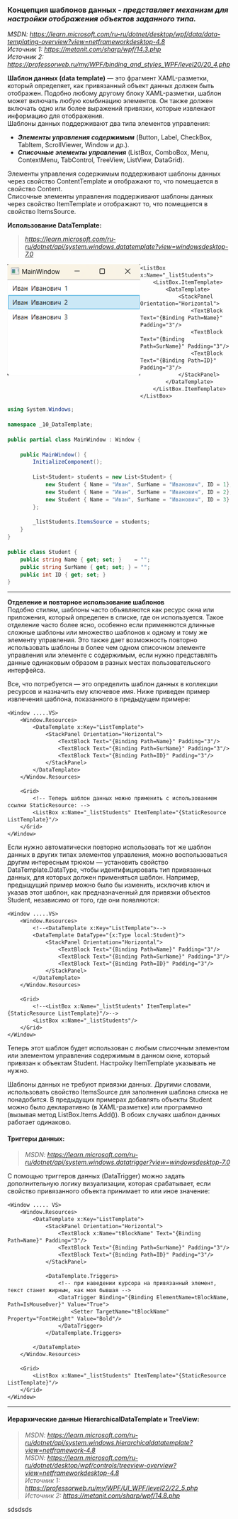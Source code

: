 ### Концепция шаблонов данных - *представляет механизм для настройки отображения объектов заданного типа.* 

*MSDN: https://learn.microsoft.com/ru-ru/dotnet/desktop/wpf/data/data-templating-overview?view=netframeworkdesktop-4.8* <br>
*Источник 1: https://metanit.com/sharp/wpf/14.3.php* <br>
*Источник 2: https://professorweb.ru/my/WPF/binding_and_styles_WPF/level20/20_4.php* <br>

**Шаблон данных (data template)** — это фрагмент XAML-разметки, который определяет, как привязанный объект данных должен быть отображен. 
Подобно любому другому блоку XAML-разметки, шаблон может включать любую комбинацию элементов. Он также должен включать одно или более выражений привязки, которые извлекают информацию для отображения. <br>
Шаблоны данных поддерживают два типа элементов управления:
* ___Элементы управления содержимым___ (Button, Label, CheckBox, TabItem, ScrollViewer, Window и др.).
* ___Списочные элементы управления___ (ListBox, ComboBox, Menu, ContextMenu, TabControl, TreeView, ListView, DataGrid). <br>

Элементы управления содержимым поддерживают шаблоны данных через свойство ContentTemplate и отображают то, что помещается в свойство Content. <br>
Списочные элементы управления поддерживают шаблоны данных через свойство ItemTemplate и отображают то, что помещается в свойство ItemsSource. <br>

__Использование DataTemplate:__ <br>
> *https://learn.microsoft.com/ru-ru/dotnet/api/system.windows.datatemplate?view=windowsdesktop-7.0* <br>

<img src="img/Data1.png" align="left" alt="Пример работы данного кода" width="300" height="250">

~~~XAML
<ListBox x:Name="_listStudents">
    <ListBox.ItemTemplate>
        <DataTemplate>
            <StackPanel Orientation="Horizontal">
                <TextBlock Text="{Binding Path=Name}" Padding="3"/>
                <TextBlock Text="{Binding Path=SurName}" Padding="3"/>
                <TextBlock Text="{Binding Path=ID}" Padding="3"/>
            </StackPanel>
        </DataTemplate>
    </ListBox.ItemTemplate>
</ListBox>
~~~

~~~C#
using System.Windows;

namespace _10_DataTemplate;

public partial class MainWindow : Window {
    
    public MainWindow() {
        InitializeComponent();

        List<Student> students = new List<Student> {
            new Student { Name = "Иван", SurName = "Иванович", ID = 1},
            new Student { Name = "Иван", SurName = "Иванович", ID = 2},
            new Student { Name = "Иван", SurName = "Иванович", ID = 3}
        };

        _listStudents.ItemsSource = students;
    }
}

public class Student {
    public string Name { get; set; }    = "";
    public string SurName { get; set; } = "";
    public int ID { get; set; }
}
~~~
<hr>

__Отделение и повторное использование шаблонов__ <br>
Подобно стилям, шаблоны часто объявляются как ресурс окна или приложения, который определен в списке, где он используется. Такое отделение часто более ясно, особенно если применяются длинные сложные шаблоны или множество шаблонов к одному и тому же элементу управления. Это также дает возможность повторно использовать шаблоны в более чем одном списочном элементе управления или элементе с содержимым, если нужно представлять данные одинаковым образом в разных местах пользовательского интерфейса.

Все, что потребуется — это определить шаблон данных в коллекции ресурсов и назначить ему ключевое имя. Ниже приведен пример извлечения шаблона, показанного в предыдущем примере:

~~~XAML
<Window .....VS>
    <Window.Resources>
        <DataTemplate x:Key="ListTemplate">
            <StackPanel Orientation="Horizontal">
                <TextBlock Text="{Binding Path=Name}" Padding="3"/>
                <TextBlock Text="{Binding Path=SurName}" Padding="3"/>
                <TextBlock Text="{Binding Path=ID}" Padding="3"/>
            </StackPanel>
        </DataTemplate>
    </Window.Resources>

    <Grid>
        <!-- Теперь шаблон данных можно применить с использованием ссылки StaticResource: -->
        <ListBox x:Name="_listStudents" ItemTemplate="{StaticResource ListTemplate}"/>
    </Grid>
</Window>
~~~

Если нужно автоматически повторно использовать тот же шаблон данных в других типах элементов управления, можно воспользоваться другим интересным трюком — установить свойство DataTemplate.DataType, чтобы идентифицировать тип привязанных данных, для которых должен применяться шаблон. Например, предыщущий пример можно было бы изменить, исключив ключ и указав этот шаблон, как предназначенный для привязки объектов Student, независимо от того, где они появляются:

~~~XAML
<Window .....VS>
    <Window.Resources>
        <!--<DataTemplate x:Key="ListTemplate">-->
        <DataTemplate DataType="{x:Type local:Student}">
            <StackPanel Orientation="Horizontal">
                <TextBlock Text="{Binding Path=Name}" Padding="3"/>
                <TextBlock Text="{Binding Path=SurName}" Padding="3"/>
                <TextBlock Text="{Binding Path=ID}" Padding="3"/>
            </StackPanel>
        </DataTemplate>
    </Window.Resources>
    
    <Grid>
        <!--<ListBox x:Name="_listStudents" ItemTemplate="{StaticResource ListTemplate}"/>-->
        <ListBox x:Name="_listStudents"/>
    </Grid>
</Window>
~~~

Теперь этот шаблон будет использован с любым списочным элементом или элементом управления содержимым в данном окне, который привязан к объектам Student. Настройку ItemTemplate указывать не нужно.

Шаблоны данных не требуют привязки данных. Другими словами, использовать свойство ItemsSource для заполнения шаблона списка не понадобится. В предыдущих примерах добавлять объекты Student можно было декларативно (в XAML-разметке) или программно (вызывая метод ListBox.Items.Add()). В обоих случаях шаблон данных работает одинаково.


#### Триггеры данных:
> *MSDN: https://learn.microsoft.com/ru-ru/dotnet/api/system.windows.datatrigger?view=windowsdesktop-7.0* <br>

С помощью триггеров данных (DataTrigger) можно задать дополнительную логику визуализации, которая срабатывает, если свойство привязанного объекта принимает то или иное значение: <br>

~~~XAML
<Window ..... VS>
    <Window.Resources>
        <DataTemplate x:Key="ListTemplate">
            <StackPanel Orientation="Horizontal">
                <TextBlock x:Name="tBlockName" Text="{Binding Path=Name}" Padding="3"/>
                <TextBlock Text="{Binding Path=SurName}" Padding="3"/>
                <TextBlock Text="{Binding Path=ID}" Padding="3"/>
            </StackPanel>

            <DataTemplate.Triggers>
                <!-- при наведении курсора на привязанный элемент, текст станет жирным, как моя бывшая -->
                <DataTrigger Binding="{Binding ElementName=tBlockName, Path=IsMouseOver}" Value="True">
                    <Setter TargetName="tBlockName" Property="FontWeight" Value="Bold"/>
                </DataTrigger>
            </DataTemplate.Triggers>
            
        </DataTemplate>
    </Window.Resources>
    
    <Grid>
        <ListBox x:Name="_listStudents" ItemTemplate="{StaticResource ListTemplate}"/>
    </Grid>
</Window>
~~~

<hr>

#### Иерархические данные HierarchicalDataTemplate и TreeView:

> *MSDN: https://learn.microsoft.com/ru-ru/dotnet/api/system.windows.hierarchicaldatatemplate?view=netframework-4.8* <br>
> *MSDN: https://learn.microsoft.com/ru-ru/dotnet/desktop/wpf/controls/treeview-overview?view=netframeworkdesktop-4.8* <br>
> *Источник 1: https://professorweb.ru/my/WPF/UI_WPF/level22/22_5.php* <br>
> *Источник 2: https://metanit.com/sharp/wpf/14.8.php* <br>

sdsdsds






